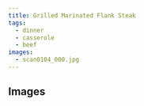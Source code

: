 ```yaml
---
title: Grilled Marinated Flank Steak
tags: 
  - dinner
  - casserole
  - beef
images:
  - scan0104_000.jpg
---
```


## Images
